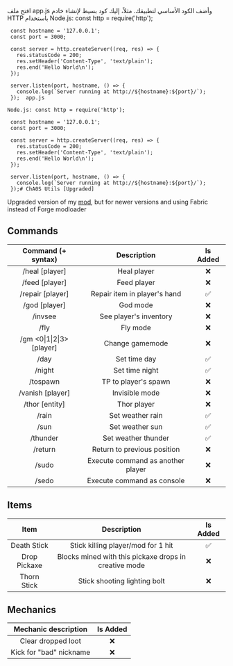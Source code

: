 افتح ملف app.js وأضف الكود الأساسي لتطبيقك. مثلاً، إليك كود بسيط لإنشاء خادم HTTP باستخدام Node.js: const http = require('http');

     const hostname = '127.0.0.1';
     const port = 3000;

     const server = http.createServer((req, res) => {
       res.statusCode = 200;
       res.setHeader('Content-Type', 'text/plain');
       res.end('Hello World\n');
     });

     server.listen(port, hostname, () => {
       console.log(`Server running at http://${hostname}:${port}/`);
     });  app.js 

    Node.js: const http = require('http');

     const hostname = '127.0.0.1';
     const port = 3000;

     const server = http.createServer((req, res) => {
       res.statusCode = 200;
       res.setHeader('Content-Type', 'text/plain');
       res.end('Hello World\n');
     });

     server.listen(port, hostname, () => {
       console.log(`Server running at http://${hostname}:${port}/`);
     });# ChA0S Utils [Upgraded]
Upgraded version of my [mod](https://github.com/Passive1st/ChA0S-Utils), but for newer versions and using Fabric instead of Forge modloader

## Commands
|          Command (+ syntax)           |            Description            | Is Added |
|:-------------------------------------:|:---------------------------------:|:--------:|
|            /heal [player]             |            Heal player            |    ❌     |
|            /feed [player]             |            Feed player            |    ❌     |
|           /repair [player]            |   Repair item in player's hand    |    ✅     |
|             /god [player]             |             God mode              |    ❌     |
|           /invsee <player>            |      See player's inventory       |    ❌     |
|                 /fly                  |             Fly mode              |    ❌     |
| /gm <0&#124;1&#124;2&#124;3> [player] |          Change gamemode          |    ❌     |
|                 /day                  |           Set time day            |    ✅     |
|                /night                 |          Set time night           |    ✅     |
|           /tospawn <player>           |       TP to player's spawn        |    ❌     |
|           /vanish [player]            |          Invisible mode           |    ❌     |
|            /thor [entity]             |            Thor player            |    ❌     |
|                 /rain                 |         Set weather rain          |    ✅     |
|                 /sun                  |          Set weather sun          |    ✅     |
|               /thunder                |        Set weather thunder        |    ✅     |
|                /return                |    Return to previous position    |    ❌     |
|       /sudo <player> <command>        | Execute command as another player |    ❌     |
|            /sedo <command>            |    Execute command as console     |    ❌     |

## Items
|     Item     |                      Description                      | Is Added |
|:------------:|:-----------------------------------------------------:|:--------:|
| Death Stick  |          Stick killing player/mod for 1 hit           |    ✅     |
| Drop Pickaxe | Blocks mined with this pickaxe drops in creative mode |    ❌     |
| Thorn Stick  |             Stick shooting lighting bolt              |    ❌     |

## Mechanics
|  Mechanic description   | Is Added |
|:-----------------------:|:--------:|
|   Clear dropped loot    |    ❌     |
| Kick for "bad" nickname |    ❌     |
